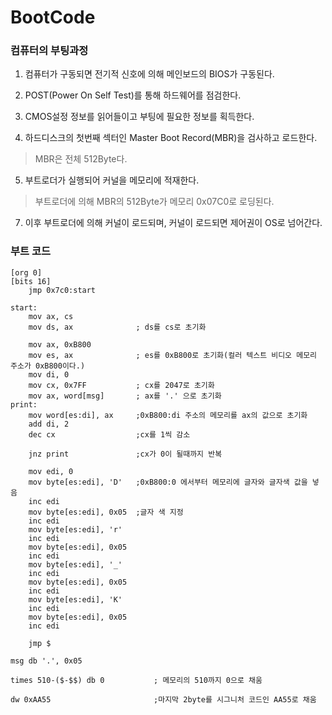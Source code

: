 # BootCode

### 컴퓨터의 부팅과정

1. 컴퓨터가 구동되면 전기적 신호에 의해 메인보드의 BIOS가 구동된다.

2. POST(Power On Self Test)를 통해 하드웨어를 점검한다.

3. CMOS설정 정보를 읽어들이고 부팅에 필요한 정보를 획득한다.

4. 하드디스크의 첫번째 섹터인 Master Boot Record(MBR)을 검사하고 로드한다.
> MBR은 전체 512Byte다.

5. 부트로더가 실행되어 커널을 메모리에 적재한다.
> 부트로더에 의해 MBR의 512Byte가 메모리 0x07C0로 로딩된다.

7. 이후 부트로더에 의해 커널이 로드되며, 커널이 로드되면 제어권이 OS로 넘어간다.

### 부트 코드

```assembly
[org 0]
[bits 16]
    jmp 0x7c0:start

start:
    mov ax, cs
    mov ds, ax              ; ds를 cs로 초기화

    mov ax, 0xB800
    mov es, ax              ; es를 0xB800로 초기화(컬러 텍스트 비디오 메모리 주소가 0xB800이다.)
    mov di, 0
    mov cx, 0x7FF           ; cx를 2047로 초기화
    mov ax, word[msg]       ; ax를 '.' 으로 초기화
print:
    mov word[es:di], ax     ;0xB800:di 주소의 메모리를 ax의 값으로 초기화
    add di, 2
    dec cx                  ;cx를 1씩 감소

    jnz print               ;cx가 0이 될때까지 반복

    mov edi, 0
    mov byte[es:edi], 'D'   ;0xB800:0 에서부터 메모리에 글자와 글자색 값을 넣음
    inc edi
    mov byte[es:edi], 0x05  ;글자 색 지정
    inc edi
    mov byte[es:edi], 'r'
    inc edi
    mov byte[es:edi], 0x05
    inc edi
    mov byte[es:edi], '_'
    inc edi
    mov byte[es:edi], 0x05
    inc edi
    mov byte[es:edi], 'K'
    inc edi
    mov byte[es:edi], 0x05
    inc edi

    jmp $

msg db '.', 0x05

times 510-($-$$) db 0           ; 메모리의 510까지 0으로 채움

dw 0xAA55                       ;마지막 2byte를 시그니처 코드인 AA55로 채움
```